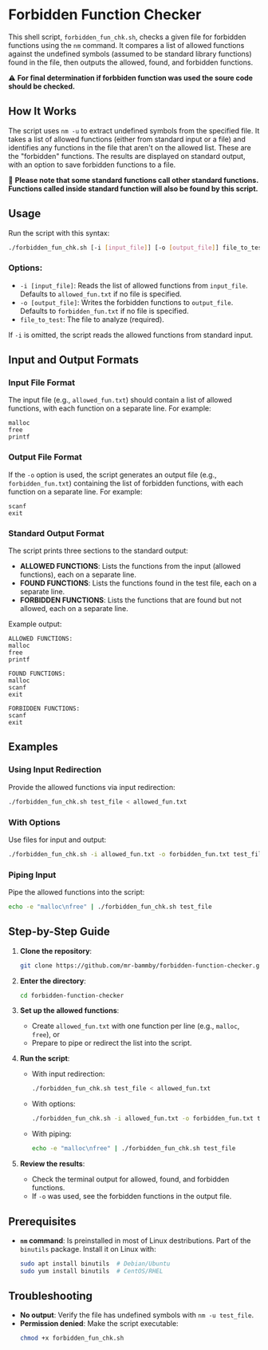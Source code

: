 # Forbidden Function Checker

This shell script, `forbidden_fun_chk.sh`, checks a given file for forbidden functions using the `nm` command. It compares a list of allowed functions against the undefined symbols (assumed to be standard library functions) found in the file, then outputs the allowed, found, and forbidden functions.

⚠️ **For final determination if forbbiden function was used the soure code should be checked.**

## How It Works

The script uses `nm -u` to extract undefined symbols from the specified file. It takes a list of allowed functions (either from standard input or a file) and identifies any functions in the file that aren't on the allowed list. These are the "forbidden" functions. The results are displayed on standard output, with an option to save forbidden functions to a file.

📓 **Please note that some standard functions call other standard functions. Functions called inside standard function will also be found by this script.**

## Usage

Run the script with this syntax:

```bash
./forbidden_fun_chk.sh [-i [input_file]] [-o [output_file]] file_to_test
```

### Options:
- `-i [input_file]`: Reads the list of allowed functions from `input_file`. Defaults to `allowed_fun.txt` if no file is specified.
- `-o [output_file]`: Writes the forbidden functions to `output_file`. Defaults to `forbidden_fun.txt` if no file is specified.
- `file_to_test`: The file to analyze (required).

If `-i` is omitted, the script reads the allowed functions from standard input.

## Input and Output Formats

### Input File Format
The input file (e.g., `allowed_fun.txt`) should contain a list of allowed functions, with each function on a separate line. For example:

```
malloc
free
printf
```

### Output File Format
If the `-o` option is used, the script generates an output file (e.g., `forbidden_fun.txt`) containing the list of forbidden functions, with each function on a separate line. For example:

```
scanf
exit
```

### Standard Output Format
The script prints three sections to the standard output:
- **ALLOWED FUNCTIONS**: Lists the functions from the input (allowed functions), each on a separate line.
- **FOUND FUNCTIONS**: Lists the functions found in the test file, each on a separate line.
- **FORBIDDEN FUNCTIONS**: Lists the functions that are found but not allowed, each on a separate line.

Example output:

```
ALLOWED FUNCTIONS:
malloc
free
printf

FOUND FUNCTIONS:
malloc
scanf
exit

FORBIDDEN FUNCTIONS:
scanf
exit
```

## Examples

### Using Input Redirection
Provide the allowed functions via input redirection:

```bash
./forbidden_fun_chk.sh test_file < allowed_fun.txt
```

### With Options
Use files for input and output:

```bash
./forbidden_fun_chk.sh -i allowed_fun.txt -o forbidden_fun.txt test_file
```

### Piping Input
Pipe the allowed functions into the script:

```bash
echo -e "malloc\nfree" | ./forbidden_fun_chk.sh test_file
```

## Step-by-Step Guide

1. **Clone the repository**:
   ```bash
   git clone https://github.com/mr-bammby/forbidden-function-checker.git
   ```

2. **Enter the directory**:
   ```bash
   cd forbidden-function-checker
   ```

3. **Set up the allowed functions**:
   - Create `allowed_fun.txt` with one function per line (e.g., `malloc`, `free`), or
   - Prepare to pipe or redirect the list into the script.

4. **Run the script**:
   - With input redirection:
     ```bash
     ./forbidden_fun_chk.sh test_file < allowed_fun.txt
     ```
   - With options:
     ```bash
     ./forbidden_fun_chk.sh -i allowed_fun.txt -o forbidden_fun.txt test_file
     ```
   - With piping:
     ```bash
     echo -e "malloc\nfree" | ./forbidden_fun_chk.sh test_file
     ```

5. **Review the results**:
   - Check the terminal output for allowed, found, and forbidden functions.
   - If `-o` was used, see the forbidden functions in the output file.

## Prerequisites

- **`nm` command**: Is preinstalled in most of Linux destributions.
  Part of the `binutils` package. Install it on Linux with:
  ```bash
  sudo apt install binutils  # Debian/Ubuntu
  sudo yum install binutils  # CentOS/RHEL
  ```

## Troubleshooting

- **No output**: Verify the file has undefined symbols with `nm -u test_file`.
- **Permission denied**: Make the script executable:
  ```bash
  chmod +x forbidden_fun_chk.sh
  ```
